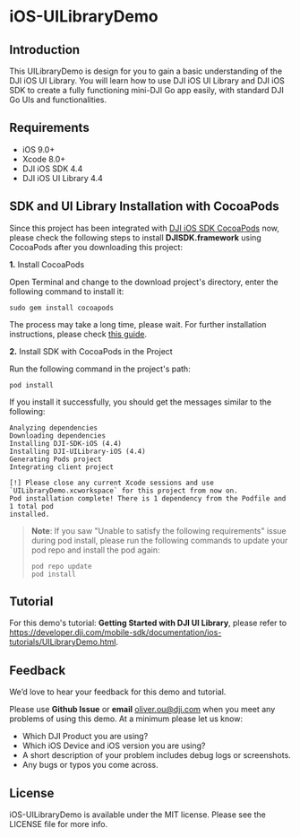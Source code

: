# iOS-UILibraryDemo

## Introduction

This UILibraryDemo is design for you to gain a basic understanding of the DJI iOS UI Library. You will learn how to use DJI iOS UI Library and DJI iOS SDK to create a fully functioning mini-DJI Go app easily, with standard DJI Go UIs and functionalities. 

## Requirements

 - iOS 9.0+
 - Xcode 8.0+
 - DJI iOS SDK 4.4
 - DJI iOS UI Library 4.4

## SDK and UI Library Installation with CocoaPods

Since this project has been integrated with [DJI iOS SDK CocoaPods](https://cocoapods.org/pods/DJI-SDK-iOS) now, please check the following steps to install **DJISDK.framework** using CocoaPods after you downloading this project:

**1.** Install CocoaPods

Open Terminal and change to the download project's directory, enter the following command to install it:

~~~
sudo gem install cocoapods
~~~

The process may take a long time, please wait. For further installation instructions, please check [this guide](https://guides.cocoapods.org/using/getting-started.html#getting-started).

**2.** Install SDK with CocoaPods in the Project

Run the following command in the project's path:

~~~
pod install
~~~

If you install it successfully, you should get the messages similar to the following:

~~~
Analyzing dependencies
Downloading dependencies
Installing DJI-SDK-iOS (4.4)
Installing DJI-UILibrary-iOS (4.4)
Generating Pods project
Integrating client project

[!] Please close any current Xcode sessions and use `UILibraryDemo.xcworkspace` for this project from now on.
Pod installation complete! There is 1 dependency from the Podfile and 1 total pod
installed.
~~~

> **Note**: If you saw "Unable to satisfy the following requirements" issue during pod install, please run the following commands to update your pod repo and install the pod again:
> 
> ~~~
> pod repo update
> pod install
> ~~~

## Tutorial

For this demo's tutorial: **Getting Started with DJI UI Library**, please refer to <https://developer.dji.com/mobile-sdk/documentation/ios-tutorials/UILibraryDemo.html>.

## Feedback

We’d love to hear your feedback for this demo and tutorial.

Please use **Github Issue** or **email** [oliver.ou@dji.com](oliver.ou@dji.com) when you meet any problems of using this demo. At a minimum please let us know:

* Which DJI Product you are using?
* Which iOS Device and iOS version you are using?
* A short description of your problem includes debug logs or screenshots.
* Any bugs or typos you come across.

## License

iOS-UILibraryDemo is available under the MIT license. Please see the LICENSE file for more info.
